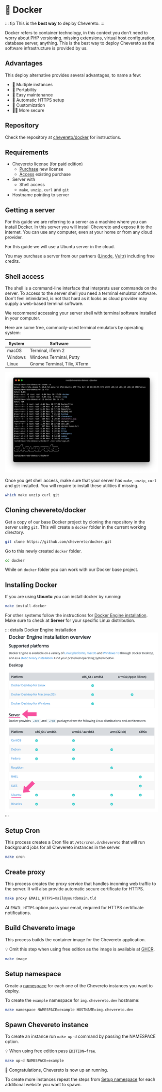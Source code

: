 # 🐋 Docker

::: tip
This is the **best way** to deploy Chevereto.
:::

Docker refers to container technology, in this context you don't need to worry about PHP versioning, missing extensions, virtual host configuration, database server, anything. This is the best way to deploy Chevereto as the software infrastructure is provided by us.

## Advantages

This deploy alternative provides several advantages, to name a few:

* 🤹 Multiple instances
* 📱 Portability
* 🌈 Easy maintenance
* 🔐 Automatic HTTPS setup
* 🎨 Customization
* 👮‍♂️ More secure

## Repository

Check the repository at [chevereto/docker](https://github.com/chevereto/docker) for instructions.

## Requirements

* Chevereto license (for paid edition)
  * [Purchase](https://chevereto.com/pricing) new license
  * [Access](https://chevereto.com/panel/license) existing purchase
* Server with
  * Shell access
  * `make`, `unzip`, `curl` and `git`
* Hostname pointing to server

## Getting a server

For this guide we are referring to a server as a machine where you can [install Docker](https://docs.docker.com/engine/install/). In this server you will install Chevereto and expose it to the internet. You can use any computer, even at your home or from any cloud provider.

For this guide we will use a Ubuntu server in the cloud.

You may purchase a server from our partners ([Linode](https://chv.to/linode), [Vultr](https://chv.to/vultr)) including free credits.

## Shell access

The shell is a command-line interface that interprets user commands on the server. To access to the server shell you need a terminal emulator software. Don't feel intimidated, is not that hard as it looks as cloud provider may supply a web-based terminal software.

We recommend accessing your server shell with terminal software installed in your computer.

Here are some free, commonly-used terminal emulators by operating system:

| System  | Software                     |
| ------- | ---------------------------- |
| macOS   | Terminal, iTerm 2            |
| Windows | Windows Terminal, Putty      |
| Linux   | Gnome Terminal, Tilix, XTerm |

![Terminal iTerm2](../../src/manuals/docker/terminal-iterm2.png)

Once you get shell access, make sure that your server has `make`, `unzip`, `curl` and `git` installed. You will require to install these utilities if missing.

```sh
which make unzip curl git
```

## Cloning chevereto/docker

Get a copy of our base Docker project by cloning the repository in the server using `git`. This will create a `docker` folder in the current working directory.

```sh
git clone https://github.com/chevereto/docker.git
```

Go to this newly created `docker` folder.

```sh
cd docker
```

While on `docker` folder you can work with our Docker base project.

## Installing Docker

If you are using **Ubuntu** you can install docker by running:

```sh
make install-docker
```

For other systems follow the instructions for [Docker Engine installation](https://docs.docker.com/engine/install/). Make sure to check at **Server** for your specific Linux distribution.

::: details Docker Engine installation
![Installation overview](../../src/manuals/docker/install-overview.png)
:::

## Setup Cron

This process creates a Cron file at `/etc/cron.d/chevereto` that will run background jobs for all Chevereto instances in the server.

```sh
make cron
```

## Create proxy

This process creates the proxy service that handles incoming web traffic to the server. It will also provide automatic secure certificate for HTTPS.

```sh
make proxy EMAIL_HTTPS=mail@yourdomain.tld
```

At `EMAIL_HTTPS` option pass your email, required for HTTPS certificate notifications.

## Build Chevereto image

This process builds the container image for the Chevereto application.

💡 Omit this step when using free edition as the image is available at [GHCR](https://github.com/chevereto/chevereto/pkgs/container/chevereto).

```sh
make image
```

## Setup namespace

Create a [namespace](https://github.com/chevereto/docker/blob/4.0/docs/NAMESPACE.md) for each one of the Chevereto instances you want to deploy.

To create the `example` namespace for `img.chevereto.dev` hostname:

```sh
make namespace NAMESPACE=example HOSTNAME=img.chevereto.dev
```

## Spawn Chevereto instance

To create an instance run `make up-d` command by passing the NAMESPACE option.

💡 When using free edition pass `EDITION=free`.

```sh
make up-d NAMESPACE=example
```

🎉 Congratulations, Chevereto is now up an running.

To create more instances repeat the steps from [Setup namespace](#setup-namespace) for each additional website you want to spawn.
